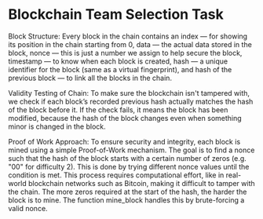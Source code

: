 # Blockchain Team Selection Task
Block Structure:
Every block in the chain contains an index — for showing its position in the chain starting from 0, data — the actual data stored in the block, nonce — this is just a number we assign to help secure the block, timestamp — to know when each block is created, hash — a unique identifier for the block (same as a virtual fingerprint), and hash of the previous block — to link all the blocks in the chain.

Validity Testing of Chain:
To make sure the blockchain isn't tampered with, we check if each block’s recorded previous hash actually matches the hash of the block before it. If the check fails, it means the block has been modified, because the hash of the block changes even when something minor is changed in the block.

Proof of Work Approach:
To ensure security and integrity, each block is mined using a simple Proof-of-Work mechanism. The goal is to find a nonce such that the hash of the block starts with a certain number of zeros (e.g. "00" for difficulty 2). This is done by trying different nonce values until the condition is met.
This process requires computational effort, like in real-world blockchain networks such as Bitcoin, making it difficult to tamper with the chain. The more zeros required at the start of the hash, the harder the block is to mine.
The function mine_block handles this by brute-forcing a valid nonce.
